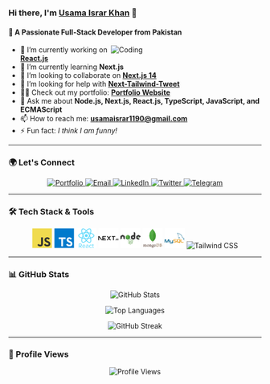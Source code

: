 ### Hi there, I'm [Usama Israr Khan](https://github.com/Usama1190) 👋

#### 🚀 A Passionate Full-Stack Developer from Pakistan

<img align="right" src="https://github.com/user-attachments/assets/b2e25a22-f4ca-4af3-a294-b33ac7c022c8" width="300px" alt="Coding" />

- 🔭 I’m currently working on **[React.js](https://github.com/Usama1190/react-class.git)**
- 🌱 I’m currently learning **Next.js**
- 👯 I’m looking to collaborate on **[Next.js 14](https://next13-blog-pink.vercel.app)**
- 🤝 I’m looking for help with **[Next-Tailwind-Tweet](https://next-tailwind-tweet-tau.vercel.app)**
- 👨‍💻 Check out my portfolio: **[Portfolio Website](https://usamaisrar1190-portfolio-website.netlify.app)**
- 💬 Ask me about **Node.js, Next.js, React.js, TypeScript, JavaScript, and ECMAScript**
- 📫 How to reach me: **usamaisrar1190@gmail.com**
- ⚡ Fun fact: *I think I am funny!*

---

### 🌍 Let's Connect

<div align="center"> <a href="https://usamaisrar1190-portfolio-website.netlify.app/" target="_blank"> <img src="https://img.shields.io/badge/-Portfolio-0D1117?style=for-the-badge&logo=google-chrome&logoColor=00AFFF" alt="Portfolio"> </a> <a href="mailto:usamaisrar1190@gmail.com" target="_blank"> <img src="https://img.shields.io/badge/-Email-0D1117?style=for-the-badge&logo=gmail&logoColor=FF5733" alt="Email"> </a> <a href="https://www.linkedin.com/in/usama-israr-khan" target="_blank"> <img src="https://img.shields.io/badge/-LinkedIn-0D1117?style=for-the-badge&logo=linkedin&logoColor=0A66C2" alt="LinkedIn"> </a> <a href="https://twitter.com/usama-israr-khan" target="_blank"> <img src="https://img.shields.io/badge/-Twitter-0D1117?style=for-the-badge&logo=twitter&logoColor=1DA1F2" alt="Twitter"> </a> <a href="https://t.me/UsamaIsrarKhan" target="_blank"> <img src="https://img.shields.io/badge/-Telegram-0D1117?style=for-the-badge&logo=telegram&logoColor=26A5E4" alt="Telegram"> </a> </div>

---

### 🛠️ Tech Stack & Tools

<p align="center">
    <img src="https://raw.githubusercontent.com/devicons/devicon/master/icons/javascript/javascript-original.svg" alt="JavaScript" width="40" height="40"/>
    <img src="https://raw.githubusercontent.com/devicons/devicon/master/icons/typescript/typescript-original.svg" alt="TypeScript" width="40" height="40"/>
    <img src="https://raw.githubusercontent.com/devicons/devicon/master/icons/react/react-original-wordmark.svg" alt="React" width="40" height="40"/>
    <img src="https://raw.githubusercontent.com/devicons/devicon/master/icons/nextjs/nextjs-original-wordmark.svg" alt="Next.js" width="40" height="40"/>
    <img src="https://raw.githubusercontent.com/devicons/devicon/master/icons/nodejs/nodejs-original-wordmark.svg" alt="Node.js" width="40" height="40"/>
    <img src="https://raw.githubusercontent.com/devicons/devicon/master/icons/mongodb/mongodb-original-wordmark.svg" alt="MongoDB" width="40" height="40"/>
    <img src="https://raw.githubusercontent.com/devicons/devicon/master/icons/mysql/mysql-original-wordmark.svg" alt="MySQL" width="40" height="40"/>
    <img src="https://www.vectorlogo.zone/logos/tailwindcss/tailwindcss-icon.svg" alt="Tailwind CSS" width="40" height="40"/>
</p>

---

### 📊 GitHub Stats

<p align="center">
    <img src="https://github-readme-stats.vercel.app/api?username=usama1190&show_icons=true&theme=radical" alt="GitHub Stats" />
</p>

<p align="center">
    <img src="https://github-readme-stats.vercel.app/api/top-langs?username=usama1190&show_icons=true&locale=en&layout=compact&theme=radical" alt="Top Languages" />
</p>

<p align="center">
    <img src="https://github-readme-streak-stats.herokuapp.com/?user=usama1190&theme=radical" alt="GitHub Streak" />
</p>

---

### 🎯 Profile Views
<p align="center">
    <img src="https://komarev.com/ghpvc/?username=usama1190&label=Profile%20Views&color=0e75b6&style=flat" alt="Profile Views" />
</p>
